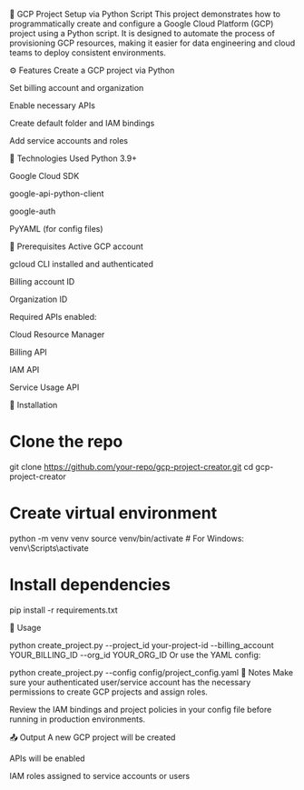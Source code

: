 🚀 GCP Project Setup via Python Script
This project demonstrates how to programmatically create and configure a Google Cloud Platform (GCP) project using a Python script. It is designed to automate the process of provisioning GCP resources, making it easier for data engineering and cloud teams to deploy consistent environments.

⚙️ Features
Create a GCP project via Python

Set billing account and organization

Enable necessary APIs

Create default folder and IAM bindings

Add service accounts and roles

🧰 Technologies Used
Python 3.9+

Google Cloud SDK

google-api-python-client

google-auth

PyYAML (for config files)

📝 Prerequisites
Active GCP account

gcloud CLI installed and authenticated

Billing account ID

Organization ID

Required APIs enabled:

Cloud Resource Manager

Billing API

IAM API

Service Usage API

🚦 Installation

# Clone the repo
git clone https://github.com/your-repo/gcp-project-creator.git
cd gcp-project-creator

# Create virtual environment
python -m venv venv
source venv/bin/activate  # For Windows: venv\Scripts\activate

# Install dependencies
pip install -r requirements.txt

🚀 Usage

python create_project.py --project_id your-project-id --billing_account YOUR_BILLING_ID --org_id YOUR_ORG_ID
Or use the YAML config:


python create_project.py --config config/project_config.yaml
📌 Notes
Make sure your authenticated user/service account has the necessary permissions to create GCP projects and assign roles.

Review the IAM bindings and project policies in your config file before running in production environments.

📤 Output
A new GCP project will be created

APIs will be enabled

IAM roles assigned to service accounts or users